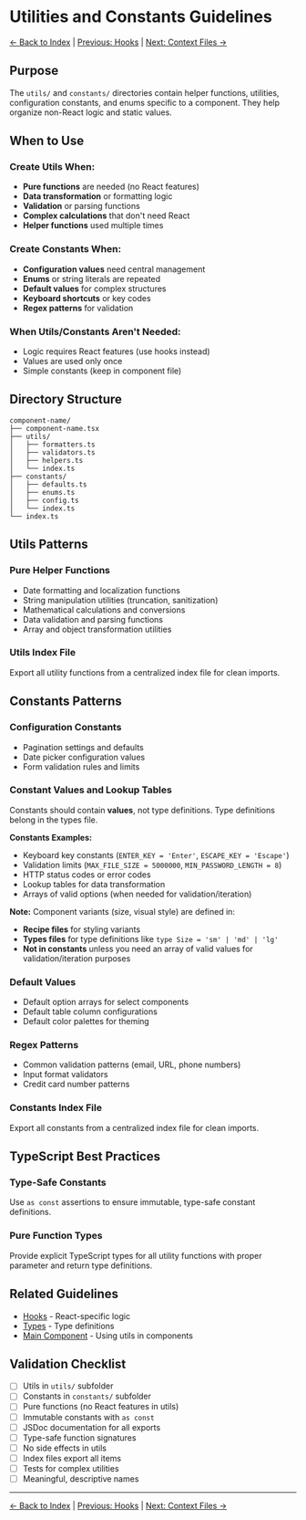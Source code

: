 # Utilities and Constants Guidelines

[← Back to Index](../component-guidelines.md) | [Previous: Hooks](./hooks.md) |
[Next: Context Files →](./context-files.md)

## Purpose

The `utils/` and `constants/` directories contain helper functions, utilities,
configuration constants, and enums specific to a component. They help organize
non-React logic and static values.

## When to Use

### Create Utils When:

- **Pure functions** are needed (no React features)
- **Data transformation** or formatting logic
- **Validation** or parsing functions
- **Complex calculations** that don't need React
- **Helper functions** used multiple times

### Create Constants When:

- **Configuration values** need central management
- **Enums** or string literals are repeated
- **Default values** for complex structures
- **Keyboard shortcuts** or key codes
- **Regex patterns** for validation

### When Utils/Constants Aren't Needed:

- Logic requires React features (use hooks instead)
- Values are used only once
- Simple constants (keep in component file)

## Directory Structure

```
component-name/
├── component-name.tsx
├── utils/
│   ├── formatters.ts
│   ├── validators.ts
│   ├── helpers.ts
│   └── index.ts
├── constants/
│   ├── defaults.ts
│   ├── enums.ts
│   ├── config.ts
│   └── index.ts
└── index.ts
```

## Utils Patterns

### Pure Helper Functions
- Date formatting and localization functions
- String manipulation utilities (truncation, sanitization)
- Mathematical calculations and conversions
- Data validation and parsing functions
- Array and object transformation utilities

### Utils Index File
Export all utility functions from a centralized index file for clean imports.

## Constants Patterns

### Configuration Constants
- Pagination settings and defaults
- Date picker configuration values
- Form validation rules and limits

### Constant Values and Lookup Tables

Constants should contain **values**, not type definitions. Type definitions belong in the types file.

**Constants Examples:**
- Keyboard key constants (`ENTER_KEY = 'Enter'`, `ESCAPE_KEY = 'Escape'`)
- Validation limits (`MAX_FILE_SIZE = 5000000`, `MIN_PASSWORD_LENGTH = 8`)
- HTTP status codes or error codes
- Lookup tables for data transformation
- Arrays of valid options (when needed for validation/iteration)

**Note:** Component variants (size, visual style) are defined in:
- **Recipe files** for styling variants
- **Types files** for type definitions like `type Size = 'sm' | 'md' | 'lg'`
- **Not in constants** unless you need an array of valid values for validation/iteration purposes

### Default Values
- Default option arrays for select components
- Default table column configurations
- Default color palettes for theming

### Regex Patterns
- Common validation patterns (email, URL, phone numbers)
- Input format validators
- Credit card number patterns

### Constants Index File
Export all constants from a centralized index file for clean imports.

## TypeScript Best Practices

### Type-Safe Constants
Use `as const` assertions to ensure immutable, type-safe constant definitions.

### Pure Function Types
Provide explicit TypeScript types for all utility functions with proper parameter and return type definitions.

## Related Guidelines

- [Hooks](./hooks.md) - React-specific logic
- [Types](./types.md) - Type definitions
- [Main Component](./main-component.md) - Using utils in components

## Validation Checklist

- [ ] Utils in `utils/` subfolder
- [ ] Constants in `constants/` subfolder
- [ ] Pure functions (no React features in utils)
- [ ] Immutable constants with `as const`
- [ ] JSDoc documentation for all exports
- [ ] Type-safe function signatures
- [ ] No side effects in utils
- [ ] Index files export all items
- [ ] Tests for complex utilities
- [ ] Meaningful, descriptive names

---

[← Back to Index](../component-guidelines.md) | [Previous: Hooks](./hooks.md) |
[Next: Context Files →](./context-files.md)

